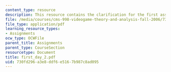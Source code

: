 ```yaml
---
content_type: resource
description: This resource contains the clarification for the first assignment.
file: /media/courses/cms-998-videogame-theory-and-analysis-fall-2006/730fd296a3e8ddf6e5167b987c8ad095_first_day_2.pdf
file_type: application/pdf
learning_resource_types:
- Assignments
ocw_type: OCWFile
parent_title: Assignments
parent_type: CourseSection
resourcetype: Document
title: first_day_2.pdf
uid: 730fd296-a3e8-ddf6-e516-7b987c8ad095
---
```

